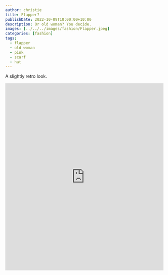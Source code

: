 ```yaml
---
author: christie
title: Flapper?
publishDate: 2022-10-09T10:00:00+10:00
description: Or old woman? You decide.
images: [../../../images/fashion/Flapper.jpeg]
categories: [fashion]
tags:
  - flapper
  - old woman
  - pink
  - scarf
  - hat
---
```


A slightly retro look.

<iframe src="https://www.facebook.com/plugins/post.php?href=https%3A%2F%2Fwww.facebook.com%2Fchris1.tham%2Fposts%2Fpfbid0Q7LkWSmcKpPzaQCv9xEdz7WfDY84vKXVBrahpQAKK3SVY6wBrN7NW1Df5vE7fBzgl&show_text=true&width=500" width="500" height="590" style="border:none;overflow:hidden" scrolling="no" frameborder="0" allowfullscreen="true" allow="autoplay; clipboard-write; encrypted-media; picture-in-picture; web-share"></iframe>

